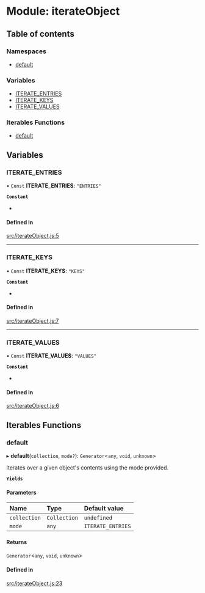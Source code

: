 # Module: iterateObject

## Table of contents

### Namespaces

- [default](iterateObject.default.md)

### Variables

- [ITERATE\_ENTRIES](iterateObject.md#iterate_entries)
- [ITERATE\_KEYS](iterateObject.md#iterate_keys)
- [ITERATE\_VALUES](iterateObject.md#iterate_values)

### Iterables Functions

- [default](iterateObject.md#default)

## Variables

### ITERATE\_ENTRIES

• `Const` **ITERATE\_ENTRIES**: ``"ENTRIES"``

**`Constant`**

*

#### Defined in

[src/iterateObject.js:5](https://github.com/Twipped/js-utils/blob/f2eceb5/src/iterateObject.js#L5)

___

### ITERATE\_KEYS

• `Const` **ITERATE\_KEYS**: ``"KEYS"``

**`Constant`**

*

#### Defined in

[src/iterateObject.js:7](https://github.com/Twipped/js-utils/blob/f2eceb5/src/iterateObject.js#L7)

___

### ITERATE\_VALUES

• `Const` **ITERATE\_VALUES**: ``"VALUES"``

**`Constant`**

*

#### Defined in

[src/iterateObject.js:6](https://github.com/Twipped/js-utils/blob/f2eceb5/src/iterateObject.js#L6)

## Iterables Functions

### default

▸ **default**(`collection`, `mode?`): `Generator`<`any`, `void`, `unknown`\>

Iterates over a given object's contents using the mode provided.

**`Yields`**

#### Parameters

| Name | Type | Default value |
| :------ | :------ | :------ |
| `collection` | `Collection` | `undefined` |
| `mode` | `any` | `ITERATE_ENTRIES` |

#### Returns

`Generator`<`any`, `void`, `unknown`\>

#### Defined in

[src/iterateObject.js:23](https://github.com/Twipped/js-utils/blob/f2eceb5/src/iterateObject.js#L23)
